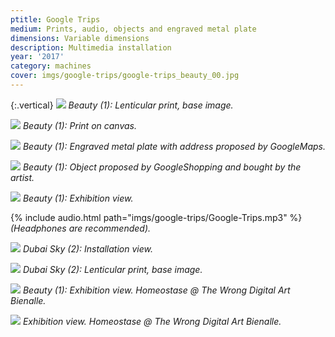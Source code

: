 ```yaml
---
ptitle: Google Trips
medium: Prints, audio, objects and engraved metal plate
dimensions: Variable dimensions
description: Multimedia installation
year: '2017'
category: machines
cover: imgs/google-trips/google-trips_beauty_00.jpg
---
```

{:.vertical}
![]({{site.baseurl}}/imgs/google-trips/google-trips_beauty_base.jpg)
_Beauty (1): Lenticular print, base image._

![]({{site.baseurl}}/imgs/google-trips/google-trips_pintura.jpg)
_Beauty (1): Print on canvas._

![]({{site.baseurl}}/imgs/google-trips/google-trips_placa-metal.jpg)
_Beauty (1): Engraved metal plate with address proposed by GoogleMaps._

![]({{site.baseurl}}/imgs/google-trips/google-trips_rimel.jpg)
_Beauty (1): Object proposed by GoogleShopping and bought by the artist._

![]({{site.baseurl}}/imgs/google-trips/google-trips_instalacao_00.jpg)
_Beauty (1): Exhibition view._

{% include audio.html path="imgs/google-trips/Google-Trips.mp3" %}
_(Headphones are recommended)._

![]({{site.baseurl}}/imgs/google-trips/google-trips_dubai-sky_00.jpg)
_Dubai Sky (2): Installation view._

![]({{site.baseurl}}/imgs/google-trips/google-trips_dubai-sky_base.jpg)
_Dubai Sky (2): Lenticular print, base image._

![]({{site.baseurl}}/imgs/google-trips/google-trips_the-wrong_00.jpg)
_Beauty (1): Exhibition view. Homeostase @ The Wrong Digital Art Bienalle._

![]({{site.baseurl}}/imgs/google-trips/google-trips_the-wrong_01.jpg)
_Exhibition view. Homeostase @ The Wrong Digital Art Bienalle._
